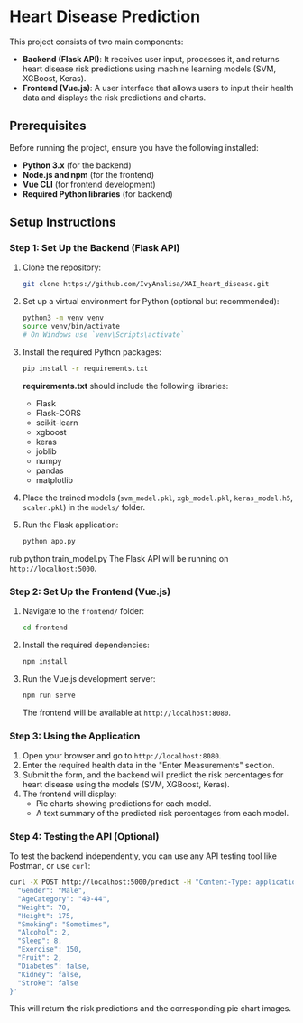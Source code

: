# Heart Disease Prediction 

This project consists of two main components:
- **Backend (Flask API)**: It receives user input, processes it, and returns heart disease risk predictions using machine learning models (SVM, XGBoost, Keras).
- **Frontend (Vue.js)**: A user interface that allows users to input their health data and displays the risk predictions and charts.

## Prerequisites

Before running the project, ensure you have the following installed:

- **Python 3.x** (for the backend)
- **Node.js and npm** (for the frontend)
- **Vue CLI** (for frontend development)
- **Required Python libraries** (for backend)

## Setup Instructions

### Step 1: Set Up the Backend (Flask API)

1. Clone the repository:

   ```bash
   git clone https://github.com/IvyAnalisa/XAI_heart_disease.git
   

2. Set up a virtual environment for Python (optional but recommended):

   ```bash
   python3 -m venv venv
   source venv/bin/activate
   # On Windows use `venv\Scripts\activate`
   ```

3. Install the required Python packages:

   ```bash
   pip install -r requirements.txt
   ```

   **requirements.txt** should include the following libraries:
   - Flask
   - Flask-CORS
   - scikit-learn
   - xgboost
   - keras
   - joblib
   - numpy
   - pandas
   - matplotlib

4. Place the trained models (`svm_model.pkl`, `xgb_model.pkl`, `keras_model.h5`, `scaler.pkl`) in the `models/` folder.
   
6. Run the Flask application:

   ```bash
   python app.py
   ```
rub python train_model.py
   The Flask API will be running on `http://localhost:5000`.

### Step 2: Set Up the Frontend (Vue.js)

1. Navigate to the `frontend/` folder:

   ```bash
   cd frontend
   ```

2. Install the required dependencies:

   ```bash
   npm install
   ```

3. Run the Vue.js development server:

   ```bash
   npm run serve
   ```

   The frontend will be available at `http://localhost:8080`.

### Step 3: Using the Application

1. Open your browser and go to `http://localhost:8080`.
2. Enter the required health data in the "Enter Measurements" section.
3. Submit the form, and the backend will predict the risk percentages for heart disease using the models (SVM, XGBoost, Keras).
4. The frontend will display:
   - Pie charts showing predictions for each model.
   - A text summary of the predicted risk percentages from each model.

### Step 4: Testing the API (Optional)

To test the backend independently, you can use any API testing tool like Postman, or use `curl`:

```bash
curl -X POST http://localhost:5000/predict -H "Content-Type: application/json" -d '{
  "Gender": "Male",
  "AgeCategory": "40-44",
  "Weight": 70,
  "Height": 175,
  "Smoking": "Sometimes",
  "Alcohol": 2,
  "Sleep": 8,
  "Exercise": 150,
  "Fruit": 2,
  "Diabetes": false,
  "Kidney": false,
  "Stroke": false
}'
```

This will return the risk predictions and the corresponding pie chart images.
